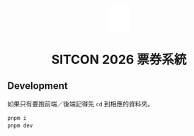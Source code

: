 <div align=center>

<img src="https://raw.githubusercontent.com/Edit-Mr/Fastro/main/frontend/src/assets/img/icon/EM.svg" alt="Fastro Logo" width="50">

# SITCON 2026 票券系統

</div>

## Development

如果只有要跑前端／後端記得先 `cd` 到相應的資料夾。

```bash
pnpm i
pnpm dev
```
